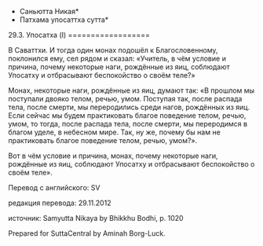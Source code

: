 * Саньютта Никая*
* Патхама упосаттха сутта*

29\.3\. Упосатха \(I\)
\=\=\=\=\=\=\=\=\=\=\=\=\=\=\=\=\=\=

В Саваттхи\. И тогда один монах подошёл к Благословенному, поклонился ему, сел рядом и сказал: «Учитель, в чём условие и причина, почему некоторые наги, рождённые из яиц, соблюдают Упосатху и отбрасывают беспокойство о своём теле?»

Монах, некоторые наги, рождённые из яиц, думают так: «В прошлом мы поступали двояко телом, речью, умом\. Поступая так, после распада тела, после смерти, мы переродились среди нагов, рождённых из яиц\. Если сейчас мы будем практиковать благое поведение телом, речью, умом, то тогда, после распада тела, после смерти, мы переродимся в благом уделе, в небесном мире\. Так, ну же, почему бы нам не практиковать благое поведение телом, речью, умом?»\.

Вот в чём условие и причина, монах, почему некоторые наги, рождённые из яиц, соблюдают Упосатху и отбрасывают беспокойство о своём теле»\.

Перевод с английского: SV

редакция перевода: 29\.11\.2012

источник: Samyutta Nikaya by Bhikkhu Bodhi, p\. 1020

Prepared for SuttaCentral by Aminah Borg\-Luck\.